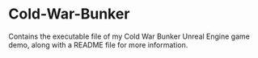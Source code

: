 # Cold-War-Bunker
Contains the executable file of my Cold War Bunker Unreal Engine game demo, along with a README file for more information.
